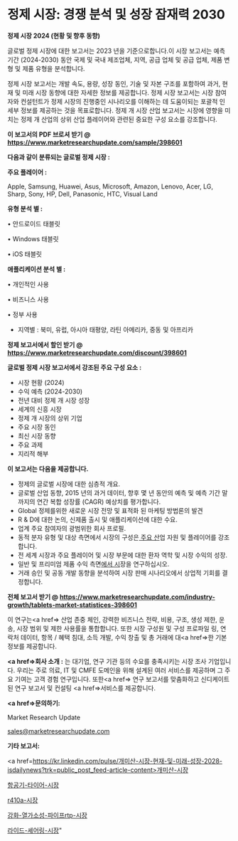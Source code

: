 # 정제 시장: 경쟁 분석 및 성장 잠재력 2030

<strong>정제 시장 2024 (현황 및 향후 동향)</strong>

글로벌 정제 시장에 대한 보고서는 2023 년을 기준으로합니다.이 시장 보고서는 예측 기간 (2024-2030) 동안 국제 및 국내 제조업체, 지역, 공급 업체 및 공급 업체, 제품 변형 및 제품 유형을 분석합니다.

정제 시장 보고서는 개발 속도, 용량, 성장 동인, 기술 및 자본 구조를 포함하여 과거, 현재 및 미래 시장 동향에 대한 자세한 정보를 제공합니다. 정제 시장 보고서는 시장 참여자와 컨설턴트가 정제 시장의 진행중인 시나리오를 이해하는 데 도움이되는 포괄적 인 세부 정보를 제공하는 것을 목표로합니다. 정제 개 시장 산업 보고서는 시장에 영향을 미치는 정제 개 산업의 상위 산업 플레이어와 관련된 중요한 구성 요소를 강조합니다.



<strong>이 보고서의 PDF 브로셔 받기 @ <a href=https://www.marketresearchupdate.com/sample/398601>https://www.marketresearchupdate.com/sample/398601</a></strong>



<strong>다음과 같이 분류되는 글로벌 정제 시장 :</strong>



<strong>주요 플레이어 :</strong>

Apple, Samsung, Huawei, Asus, Microsoft, Amazon, Lenovo, Acer, LG, Sharp, Sony, HP, Dell, Panasonic, HTC, Visual Land



<strong>유형 분석 별 :</strong>

• 안드로이드 태블릿

• Windows 태블릿

• iOS 태블릿



<strong>애플리케이션 분석 별 :</strong>

• 개인적인 사용

• 비즈니스 사용

• 정부 사용

<ul>
  <li>지역별 : 북미, 유럽, 아시아 태평양, 라틴 아메리카, 중동 및 아프리카</li>
</ul>


<strong>정제 보고서에서 할인 받기 @ <a href=https://www.marketresearchupdate.com/discount/398601>https://www.marketresearchupdate.com/discount/398601</a></strong>



<strong>글로벌 정제 시장 보고서에서 강조된 주요 구성 요소 :</strong>
<ul>
  <li>시장 현황 (2024)</li>
  <li>수익 예측 (2024-2030)</li>
  <li>전년 대비 정제 개 시장 성장</li>
  <li>세계의 신흥 시장</li>
  <li>정제 개 시장의 상위 기업</li>
  <li>주요 시장 동인</li>
  <li>최신 시장 동향</li>
  <li>주요 과제</li>
  <li>지리적 해부</li>
</ul>


<strong>이 보고서는 다음을 제공합니다.</strong>
<ul>
  <li>정제의 글로벌 시장에 대한 심층적 개요.</li>
  <li>글로벌 산업 동향, 2015 년의 과거 데이터, 향후 몇 년 동안의 예측 및 예측 기간 말까지의 연간 복합 성장률 (CAGR) 예상치를 평가합니다.</li>
  <li>Global 정제를위한 새로운 시장 전망 및 표적화 된 마케팅 방법론의 발견</li>
  <li>R &amp; D에 대한 논의, 신제품 출시 및 애플리케이션에 대한 수요.</li>
  <li>업계 주요 참여자의 광범위한 회사 프로필.</li>
  <li>동적 분자 유형 및 대상 측면에서 시장의 구성은<a href=> 주요 산</a>업 자원 및 플레이어를 강조합니다.</li>
  <li>전 세계 시장과 주요 플레이어 및 시장 부문에 대한 환자 역학 및 시장 수익의 성장.</li>
  <li>일반 및 프리미엄 제품 수익 측면<a href=>에서 시</a>장을 연구하십시오.</li>
  <li>거래 승인 및 공동 개발 동향을 분석하여 시장 판매 시나리오에서 상업적 기회를 결정합니다.</li>
</ul>



<strong>전체 보고서 받기 @ <a href=https://www.marketresearchupdate.com/industry-growth/tablets-market-statistices-398601>https://www.marketresearchupdate.com/industry-growth/tablets-market-statistices-398601</a></strong>

이 연구는<a href=> 산업 존중</a> 체인, 강력한 비즈니스 전략, 비용, 구조, 생성 제한, 운송, 시장 범위 및 제한 사용률을 통합합니다. 또한 시장 구성원 및 구성 프로파일 링, 연락처 데이터, 항목 / 혜택 침대, 소득 개발, 수익 창출 및 총 거래에 대<a href=>한 기본 </a>정보를 제공합니다.



<strong><a href=>회사 소</a>개 :</strong>
는 대기업, 연구 기관 등의 수요를 충족시키는 시장 조사 기업입니다. 우리는 주로 의료, IT 및 CMFE 도메인을 위해 설계된 여러 서비스를 제공하며 그 주요 기여는 고객 경험 연구입니다. 또한<a href=> 연구 보</a>고서를 맞춤화하고 신디케이트 된 연구 보고서 및 컨설팅 <a href=>서비스</a>를 제공합니다.



<strong><a href=>문의하기:</a></strong>

Market Research Update

sales@marketresearchupdate.com



<strong>기타 보고서:</strong>

<a href=https://kr.linkedin.com/pulse/개미산-시장-현재-및-미래-성장-2028-isdailynews?trk=public_post_feed-article-content>개미산-시장</a>

<a href=https://www.linkedin.com/pulse/항공기-타이어-시장-규모-및-성장-2023-analytics-alchemy-360-analysis/>항공기-타이어-시장</a>

<a href=https://www.linkedin.com/pulse/r410a-시장-규모-및-성장-2023-data-dive-diaries-24-analysis-wj1qf/>r410a-시장</a>

<a href=https://www.linkedin.com/pulse/강화-열가소성-파이프rtp-시장-동향-및-성장-전망-survey-spotlight-pro-24-analysis-r415f/>강화-열가소성-파이프rtp-시장</a>

<a href=https://www.linkedin.com/pulse/라이드-셰어링-시장-진입-전략-및-위험-평가2030년-survey-spotlight-pro-24-analysis-bynnf/>라이드-셰어링-시장</a>"
